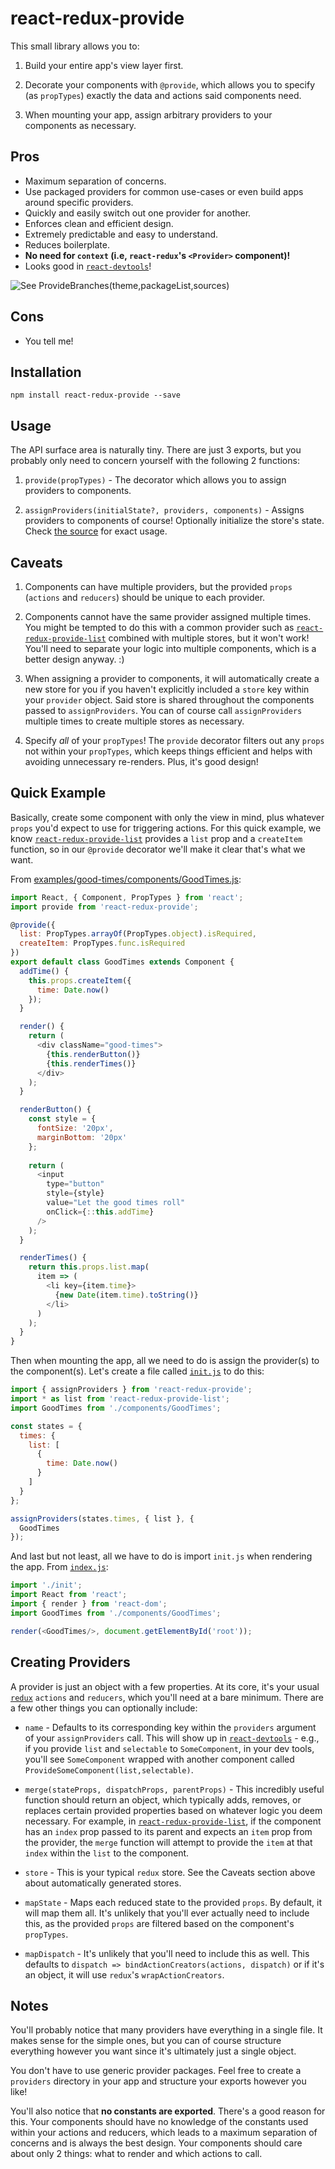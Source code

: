 # react-redux-provide

This small library allows you to:

1. Build your entire app's view layer first.

2. Decorate your components with `@provide`, which allows you to specify (as `propTypes`) exactly the data and actions said components need.

3. When mounting your app, assign arbitrary providers to your components as necessary.


## Pros

- Maximum separation of concerns.
- Use packaged providers for common use-cases or even build apps around specific providers.
- Quickly and easily switch out one provider for another.
- Enforces clean and efficient design.
- Extremely predictable and easy to understand.
- Reduces boilerplate.
- **No need for `context` (i.e, `react-redux`'s `<Provider>` component)!**
- Looks good in [`react-devtools`](https://github.com/facebook/react-devtools)!

![See `ProvideBranches(theme,packageList,sources)`](https://cloud.githubusercontent.com/assets/7020411/9288123/3587858e-4305-11e5-8156-fe0392e6f7fd.png)


## Cons

- You tell me!


## Installation

```
npm install react-redux-provide --save
```


## Usage

The API surface area is naturally tiny.  There are just 3 exports, but you probably only need to concern yourself with the following 2 functions:

1.  `provide(propTypes)` - The decorator which allows you to assign providers to components.

2.  `assignProviders(initialState?, providers, components)` - Assigns providers to components of course!  Optionally initialize the store's state.  Check [the source](https://github.com/loggur/react-redux-provide/blob/master/src/assignProviders.js) for exact usage.


## Caveats

1.  Components can have multiple providers, but the provided `props` (`actions` and `reducers`) should be unique to each provider.

2.  Components cannot have the same provider assigned multiple times.  You might be tempted to do this with a common provider such as [`react-redux-provide-list`](https://github.com/loggur/react-redux-provide-list) combined with multiple stores, but it won't work!  You'll need to separate your logic into multiple components, which is a better design anyway.  :)

3.  When assigning a provider to components, it will automatically create a new store for you if you haven't explicitly included a `store` key within your `provider` object.  Said store is shared throughout the components passed to `assignProviders`.  You can of course call `assignProviders` multiple times to create multiple stores as necessary.

4.  Specify *all* of your `propTypes`!  The `provide` decorator filters out any `props` not within your `propTypes`, which keeps things efficient and helps with avoiding unnecessary re-renders.  Plus, it's good design!


## Quick Example

Basically, create some component with only the view in mind, plus whatever `props` you'd expect to use for triggering actions.  For this quick example, we know [`react-redux-provide-list`](https://github.com/loggur/react-redux-provide-list) provides a `list` prop and a `createItem` function, so in our `@provide` decorator we'll make it clear that's what we want.

From [examples/good-times/components/GoodTimes.js](https://github.com/loggur/react-redux-provide/blob/master/examples/good-times/components/GoodTimes.js):
```js
import React, { Component, PropTypes } from 'react';
import provide from 'react-redux-provide';

@provide({
  list: PropTypes.arrayOf(PropTypes.object).isRequired,
  createItem: PropTypes.func.isRequired
})
export default class GoodTimes extends Component {
  addTime() {
    this.props.createItem({
      time: Date.now()
    });
  }

  render() {
    return (
      <div className="good-times">
        {this.renderButton()}
        {this.renderTimes()}
      </div>
    );
  }

  renderButton() {
    const style = {
      fontSize: '20px',
      marginBottom: '20px'
    };
    
    return (
      <input
        type="button"
        style={style}
        value="Let the good times roll"
        onClick={::this.addTime}
      />
    );
  }

  renderTimes() {
    return this.props.list.map(
      item => (
      	<li key={item.time}>
      	  {new Date(item.time).toString()}
      	</li>
      )
    );
  }
}
```

Then when mounting the app, all we need to do is assign the provider(s) to the component(s).  Let's create a file called [`init.js`](https://github.com/loggur/react-redux-provide/blob/master/examples/good-times/init.js) to do this:

```js
import { assignProviders } from 'react-redux-provide';
import * as list from 'react-redux-provide-list';
import GoodTimes from './components/GoodTimes';

const states = {
  times: {
    list: [
      {
        time: Date.now()
      }
    ]
  }
};

assignProviders(states.times, { list }, {
  GoodTimes
});
```

And last but not least, all we have to do is import `init.js` when rendering the app.  From [`index.js`](https://github.com/loggur/react-redux-provide/blob/master/examples/good-times/index.js):

```js
import './init';
import React from 'react';
import { render } from 'react-dom';
import GoodTimes from './components/GoodTimes';

render(<GoodTimes/>, document.getElementById('root'));
```


## Creating Providers

A provider is just an object with a few properties.  At its core, it's your usual [`redux`](https://github.com/rackt/redux) `actions` and `reducers`, which you'll need at a bare minimum.  There are a few other things you can optionally include:

- `name` - Defaults to its corresponding key within the `providers` argument of your `assignProviders` call.  This will show up in [`react-devtools`](https://github.com/facebook/react-devtools) - e.g., if you provide `list` and `selectable` to `SomeComponent`, in your dev tools, you'll see `SomeComponent` wrapped with another component called `ProvideSomeComponent(list,selectable)`.

- `merge(stateProps, dispatchProps, parentProps)` - This incredibly useful function should return an object, which typically adds, removes, or replaces certain provided properties based on whatever logic you deem necessary.  For example, in [`react-redux-provide-list`](https://github.com/loggur/react-redux-provide-list), if the component has an `index` prop passed to its parent and expects an `item` prop from the provider, the `merge` function will attempt to provide the `item` at that `index` within the `list` to the component.

- `store` - This is your typical `redux` store.  See the Caveats section above about automatically generated stores.  

- `mapState` - Maps each reduced state to the provided `props`.  By default, it will map them all.  It's unlikely that you'll ever actually need to include this, as the provided `props` are filtered based on the component's `propTypes`.

- `mapDispatch` - It's unlikely that you'll need to include this as well.  This defaults to `dispatch => bindActionCreators(actions, dispatch)` or if it's an object, it will use `redux`'s `wrapActionCreators`.


## Notes

You'll probably notice that many providers have everything in a single file.  It makes sense for the simple ones, but you can of course structure everything however you want since it's ultimately just a single object.

You don't have to use generic provider packages.  Feel free to create a `providers` directory in your app and structure your exports however you like!

You'll also notice that **no constants are exported**.  There's a good reason for this.  Your components should have no knowledge of the constants used within your actions and reducers, which leads to a maximum separation of concerns and is always the best design.  Your components should care about only 2 things: what to render and which actions to call.
